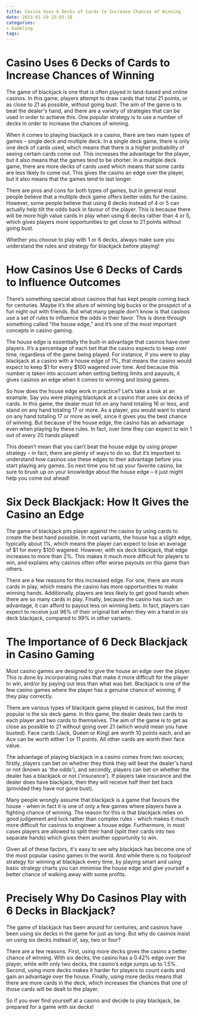 ```yaml
---
title: Casino Uses 6 Decks of Cards to Increase Chances of Winning
date: 2023-01-19 23:03:18
categories:
- Gambling
tags:
---
```



#  Casino Uses 6 Decks of Cards to Increase Chances of Winning

The game of blackjack is one that is often played in land-based and online casinos. In this game, players attempt to draw cards that total 21 points, or as close to 21 as possible, without going bust. The aim of the game is to beat the dealer's hand, and there are a variety of strategies that can be used in order to achieve this. One popular strategy is to use a number of decks in order to increase the chances of winning.

When it comes to playing blackjack in a casino, there are two main types of games - single deck and multiple deck. In a single deck game, there is only one deck of cards used, which means that there is a higher probability of seeing certain cards come out. This increases the advantage for the player, but it also means that the games tend to be shorter. In a multiple deck game, there are more decks of cards used which means that some cards are less likely to come out. This gives the casino an edge over the player, but it also means that the games tend to last longer.

There are pros and cons for both types of games, but in general most people believe that a multiple deck game offers better odds for the casino. However, some people believe that using 6 decks instead of 4 or 5 can actually help tilt the odds back in favour of the player. This is because there will be more high value cards in play when using 6 decks rather than 4 or 5, which gives players more opportunities to get close to 21 points without going bust.

Whether you choose to play with 1 or 6 decks, always make sure you understand the rules and strategy for blackjack before playing!

#  How Casinos Use 6 Decks of Cards to Influence Outcomes

There’s something special about casinos that has kept people coming back for centuries. Maybe it’s the allure of winning big bucks or the prospect of a fun night out with friends. But what many people don’t know is that casinos use a set of rules to influence the odds in their favor. This is done through something called “the house edge,” and it’s one of the most important concepts in casino gaming.

The house edge is essentially the built-in advantage that casinos have over players. It’s a percentage of each bet that the casino expects to keep over time, regardless of the game being played. For instance, if you were to play blackjack at a casino with a house edge of 1%, that means the casino would expect to keep $1 for every $100 wagered over time. And because this number is taken into account when setting betting limits and payouts, it gives casinos an edge when it comes to winning and losing games.

So how does the house edge work in practice? Let’s take a look at an example. Say you were playing blackjack at a casino that uses six decks of cards. In this game, the dealer must hit on any hand totaling 16 or less, and stand on any hand totaling 17 or more. As a player, you would want to stand on any hand totaling 17 or more as well, since it gives you the best chance of winning. But because of the house edge, the casino has an advantage even when playing by these rules. In fact, over time they can expect to win 1 out of every 20 hands played!

This doesn’t mean that you can’t beat the house edge by using proper strategy – in fact, there are plenty of ways to do so. But it’s important to understand how casinos use these edges to their advantage before you start playing any games. So next time you hit up your favorite casino, be sure to brush up on your knowledge about the house edge – it just might help you come out ahead!

#  Six Deck Blackjack: How It Gives the Casino an Edge 

The game of blackjack pits player against the casino by using cards to create the best hand possible. In most variants, the house has a slight edge, typically about 1%, which means the player can expect to lose an average of $1 for every $100 wagered. However, with six deck blackjack, that edge increases to more than 2%. This makes it much more difficult for players to win, and explains why casinos often offer worse payouts on this game than others. 

There are a few reasons for this increased edge. For one, there are more cards in play, which means the casino has more opportunities to make winning hands. Additionally, players are less likely to get good hands when there are so many cards in play. Finally, because the casino has such an advantage, it can afford to payout less on winning bets. In fact, players can expect to receive just 96% of their original bet when they win a hand in six deck blackjack, compared to 99% in other variants.

#  The Importance of 6 Deck Blackjack in Casino Gaming 

Most casino games are designed to give the house an edge over the player. This is done by incorporating rules that make it more difficult for the player to win, and/or by paying out less than what was bet. Blackjack is one of the few casino games where the player has a genuine chance of winning, if they play correctly.

There are various types of blackjack game played in casinos, but the most popular is the six deck game. In this game, the dealer deals two cards to each player and two cards to themselves. The aim of the game is to get as close as possible to 21 without going over 21 (which would mean you have busted). Face cards (Jack, Queen or King) are worth 10 points each, and an Ace can be worth either 1 or 11 points. All other cards are worth their face value.

The advantage of playing blackjack in a casino comes from two sources; firstly, players can bet on whether they think they will beat the dealer's hand or not (known as 'the odds'), and secondly, players can bet on whether the dealer has a blackjack or not ('insurance'). If players take insurance and the dealer does have blackjack, then they will receive half their bet back (provided they have not gone bust).

Many people wrongly assume that blackjack is a game that favours the house - when in fact it is one of only a few games where players have a fighting chance of winning. The reason for this is that blackjack relies on good judgement and luck rather than complex rules - which makes it much more difficult for casinos to engineer a house edge. Furthermore, in most cases players are allowed to split their hand (split their cards into two separate hands) which gives them another opportunity to win.

Given all of these factors, it's easy to see why blackjack has become one of the most popular casino games in the world. And while there is no foolproof strategy for winning at blackjack every time, by playing smart and using basic strategy charts you can minimise the house edge and give yourself a better chance of walking away with some profits.

#  Precisely Why Do Casinos Play with 6 Decks in Blackjack?

The game of blackjack has been around for centuries, and casinos have been using six decks in the game for just as long. But why do casinos insist on using six decks instead of, say, two or four?

There are a few reasons. First, using more decks gives the casino a better chance of winning. With six decks, the casino has a 0.42% edge over the player, while with only two decks, the casino’s edge jumps up to 1.5%. Second, using more decks makes it harder for players to count cards and gain an advantage over the house. Finally, using more decks means that there are more cards in the deck, which increases the chances that one of those cards will be dealt to the player.

So if you ever find yourself at a casino and decide to play blackjack, be prepared for a game with six decks!